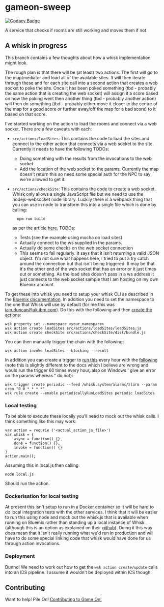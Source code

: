 # gameon-sweep

[![Codacy Badge](https://api.codacy.com/project/badge/grade/f803378b8e5c4bb29dd18789aab78c18)](https://www.codacy.com/app/gameontext/gameon-sweep)

A service that checks if rooms are still working and moves them if not

## A whisk in progress

This branch contains a few thoughts about how a whisk implementation might look.

The rough plan is that there will be (at least) two actions.  The first will go to the map/mediator and load all of the available sites.  It will then iterate through these and for each site call into a second action that creates a web socket to poke the site.  Once it has been poked something (tbd - probably the same action that is creating the web socket) will assign it a score based on how the poking went then another thing (tbd - probably another action) will then do something (tbd - probably either move it closer to the centre of the map for a good score or further away/off the map for a bad score) to it based on that score.

I've started working on the action to load the rooms and connect via a web socket.  There are a few caveats with each:

* `src/actions/loadSites`: This contains the code to load the sites and connect to the other action that connects via a web socket to the site.  Currently it needs to have the following TODOs:
  * Doing something with the results from the invocations to the web socket
  * Add the location of the web socket to the params.  Currently the map doesn't return this so need some special auth for the NPC to say we're allowed to get it.
* `src/actions/checkSite`: This contains the code to create a web socket.  Whisk only allows a single JavaScript file but we need to use the nodejs-websocket node library.  Luckily there is a webpack thing that you can use in node to transform this into a single file which is done by calling:

        npm run build

   as per the article [here.](https://developer.ibm.com/openwhisk/2016/03/17/bundling-openwhisk-actions-with-webpack/)  TODOs:
  * Tests (see the example using mocha on load sites)
  * Actually connect to the ws supplied in the params.
  * Actually do some checks on the web socket connection
  * This seems to fail regularly.  It says that it isn't returning a valid JSON object.  I'm not sure what happens here, I tried to put a try catch around the connection but that isn't being triggered.  It may be that it's the other end of the web socket that has an error or it just times out or something.  As the load sites doesn't pass in a ws address it just connects to the web socket sample that I am hosting on my own Bluemix account.
  
To get these into whisk you need to setup your whisk CLI as described in the [Bluemix documentation](https://new-console.ng.bluemix.net/openwhisk/cli).  In addition you need to set the namespace to the one that Whisk will use by default (for me this was iain.duncan@uk.ibm.com).  Do this with the following and then [create the actions](https://new-console.ng.bluemix.net/docs/openwhisk/openwhisk_actions.html#openwhisk_create_action_js):

    wsk property set --namespace <your_namespace>
    wsk action create loadSites src/actions/loadSites/loadSites.js
    wsk action create checkSite src/actions/checkSite/dist/bundle.js

You can then manually trigger the chain with the following:

    wsk action invoke loadSites --blocking --result

In addition you can create a trigger to [run this](https://new-console.ng.bluemix.net/docs/openwhisk/openwhisk_triggers_rules.html#openwhisk_rules) every hour with the [following](https://new-console.ng.bluemix.net/docs/openwhisk/openwhisk_catalog.html#openwhisk_catalog_alarm) (note this is slightly different to the docs which I believe are wrong and would run the trigger 60 times every hour, also on Windows ' give an error on the params whereas " do not):

    wsk trigger create periodic --feed /whisk.system/alarms/alarm --param cron "0 0 * * * *"
    wsk rule create --enable periodicallyRunLoadSites periodic loadSites

### Local testing

To be able to execute these locally you'll need to mock out the whisk calls.  I think something like this may work:

    var action = requrie ('<actual_action_js_file>')
    var whisk = {
        async = function() {},
        done = function() {},
        invoke = function() {}
    }
    action.main();

Assuming this in local.js then calling:

    node local.js

Should run the action.

### Dockerisation for local testing

At present this isn't setup to run in a Docker container so it will be hard to do local integration tests with the other services.  I think that it will be easier to run this using node and mock out the whisk.js that is available when running on Bluemix rather than standing up a local instance of Whisk (although this is an option as explained on their [github](https://github.com/openwhisk/openwhisk)).  Doing it this way does mean that it isn't really running what we'd run in production and will have to do some special linking code that whisk would have done for us through action invocations.

### Deployment

Dunno!  We need to work out how to get the `wsk action create/update` calls into an IDS pipeline.  I assume it wouldn't be deployed within ICS though.

## Contributing

Want to help! Pile On! 
[Contributing to Game On!](https://github.com/gameontext/gameon/blob/master/CONTRIBUTING.md)
